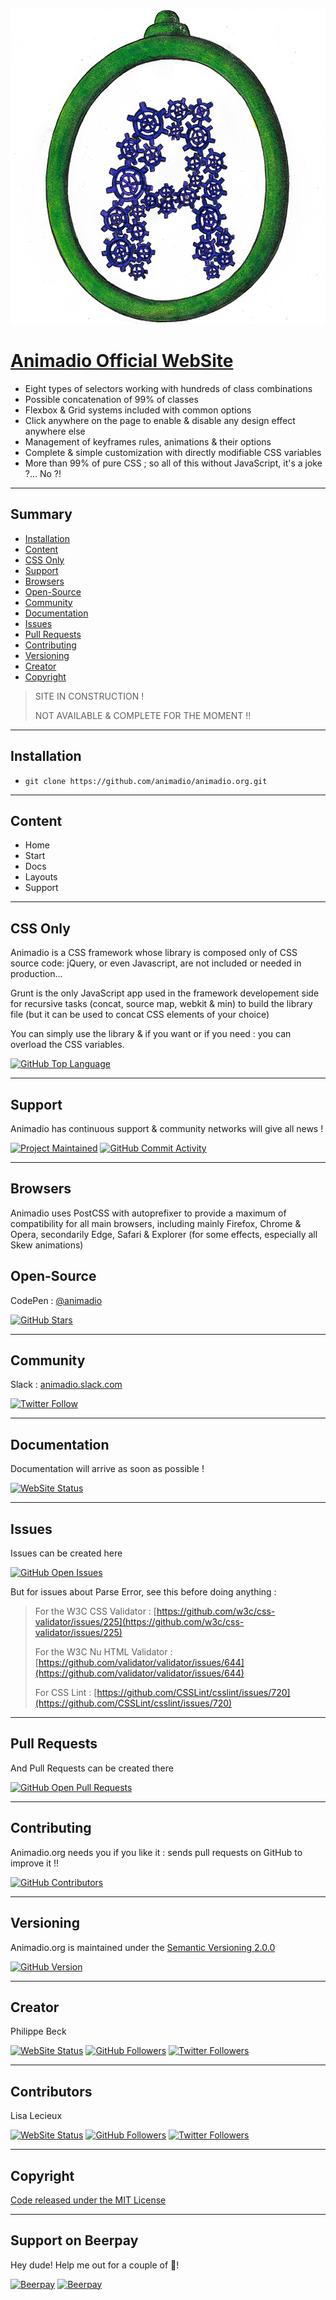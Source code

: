 [![Animadio Logo](img/logo.png)](https://animadio.org)
# [Animadio Official WebSite](https://animadio.org)

-   Eight types of selectors working with hundreds of class combinations
-   Possible concatenation of 99% of classes
-   Flexbox & Grid systems included with common options
-   Click anywhere on the page to enable & disable any design effect anywhere else
-   Management of keyframes rules, animations & their options
-   Complete & simple customization with directly modifiable CSS variables
-   More than 99% of pure CSS ; so all of this without JavaScript, it's a joke ?... No ?!

---

## Summary

-   [Installation](#installation)  
-   [Content](#content)  
-   [CSS Only](#css-only)  
-   [Support](#support)  
-   [Browsers](#browsers)  
-   [Open-Source](#open-source)  
-   [Community](#community)  
-   [Documentation](#documentation)  
-   [Issues](#issues)  
-   [Pull Requests](#pull-requests)  
-   [Contributing](#contributing)  
-   [Versioning](#versioning)  
-   [Creator](#creator)  
-   [Copyright](#copyright)  

> SITE IN CONSTRUCTION !
>
> NOT AVAILABLE & COMPLETE FOR THE MOMENT !!

---

## Installation

- `git clone https://github.com/animadio/animadio.org.git`

---

## Content

- Home
- Start
- Docs
- Layouts
- Support

---

## CSS Only

Animadio is a CSS framework whose library is composed only of CSS source code: jQuery, or even Javascript, are not included or needed in production...

Grunt is the only JavaScript app used in the framework developement side for recursive tasks (concat, source map, webkit & min) to build the library file (but it can be used to concat CSS elements of your choice)

You can simply use the library & if you want or if you need : you can overload the CSS variables.

[![GitHub Top Language](https://img.shields.io/github/languages/top/animadio/animadio.svg?label=CSS)](https://github.com/animadio/animadio)

---

## Support

Animadio has continuous support & community networks will give all news !

[![Project Maintained](https://img.shields.io/maintenance/yes/2019.svg?label=Maintained)](https://github.com/animadio/animadio.org)
[![GitHub Commit Activity](https://img.shields.io/github/commit-activity/m/animadio/animadio.org.svg?label=Commit+Activity)](https://github.com/animadio/animadio.org/graphs/commit-activity)

---

## Browsers

Animadio uses PostCSS with autoprefixer to provide a maximum of compatibility for all main browsers, including mainly Firefox, Chrome & Opera, secondarily Edge, Safari & Explorer (for some effects, especially all Skew animations)


## Open-Source

CodePen : [@animadio](https://codepen.io/animadio)

[![GitHub Stars](https://img.shields.io/github/stars/animadio/animadio.svg?label=GitHub+:+animadio+|+Stars)](https://github.com/animadio/animadio)

---

## Community

Slack : [animadio.slack.com](https://join.slack.com/t/animadio/shared_invite/enQtNTY1NTc5NzgyNDA3LTI2YWIxM2ZkMGM5ODBkNjNjZmI5ZGVlNTM1ZWEwMWI5ZDJjNzViYjNmNWE2MjllMTc3MDhlMzYzZDYzNTkxNjU)

[![Twitter Follow](	https://img.shields.io/twitter/follow/@animadio.svg?label=Twitter+:+@animadio+|+Followers)](https://twitter.com/animadio)

---

## Documentation

Documentation will arrive as soon as possible !

[![WebSite Status](https://img.shields.io/website-up-down-green-red/https/animadio.org.svg?label=https://animadio.org)](https://animadio.org)

---

## Issues

Issues can be created here

[![GitHub Open Issues](https://img.shields.io/github/issues/animadio/animadio.org.svg?label=Issues)](https://github.com/animadio/animadio.org/issues)

But for issues about Parse Error, see this before doing anything :
> For the W3C CSS Validator : [https://github.com/w3c/css-validator/issues/225](https://github.com/w3c/css-validator/issues/225)
>
> For the W3C Nu HTML Validator : [https://github.com/validator/validator/issues/644](https://github.com/validator/validator/issues/644)
>
> For CSS Lint : [https://github.com/CSSLint/csslint/issues/720](https://github.com/CSSLint/csslint/issues/720)

---

## Pull Requests

And Pull Requests can be created there

[![GitHub Open Pull Requests](https://img.shields.io/github/issues-pr/animadio/animadio.org.svg?label=Pull+Requests)](https://github.com/animadio/animadio.org/pulls)

---

## Contributing

Animadio.org needs you if you like it : sends pull requests on GitHub to improve it !!

[![GitHub Contributors](https://img.shields.io/github/contributors/animadio/animadio.org.svg?label=Contributors)](https://github.com/animadio/animadio.org/graphs/contributors)

---

## Versioning

Animadio.org is maintained under the [Semantic Versioning 2.0.0](https://semver.org)

[![GitHub Version](https://img.shields.io/github/package-json/v/animadio/animadio.org.svg?label=Version)](https://github.com/animadio/animadio.org/blob/master/package.json)

---

## Creator

Philippe Beck

[![WebSite Status](https://img.shields.io/website-up-down-green-red/https/philippebeck.net.svg?label=https://philippebeck.net)](https://philippebeck.net)
[![GitHub Followers](https://img.shields.io/github/followers/philippebeck.svg?label=GitHub+:+philippebeck+|+Followers)](https://github.com/philippebeck)
[![Twitter Followers](https://img.shields.io/twitter/follow/@philippepjbeck.svg?label=Twitter+:+@philippepjbeck+|+Followers)](https://twitter.com/philippepjbeck)

---

## Contributors

Lisa Lecieux

[![WebSite Status](https://img.shields.io/website-up-down-green-red/https/philippebeck.net.svg?label=https://sangodraws.com)](https://sangodraws.com)
[![GitHub Followers](https://img.shields.io/github/followers/sangodraws.svg?label=GitHub+:+sangodraws+|+Followers)](https://github.com/sangodraws)
[![Twitter Followers](https://img.shields.io/twitter/follow/@sangodraws.svg?label=Twitter+:+@sangodraws+|+Followers)](https://twitter.com/sangodraws)

---

## Copyright

[Code released under the MIT License](https://github.com/animadio/animadio.org/blob/master/LICENSE)

---

## Support on Beerpay
Hey dude! Help me out for a couple of :beers:!

[![Beerpay](https://beerpay.io/animadio/animadio/badge.svg?style=beer-square)](https://beerpay.io/animadio/animadio)  [![Beerpay](https://beerpay.io/animadio/animadio/make-wish.svg?style=flat-square)](https://beerpay.io/animadio/animadio?focus=wish)